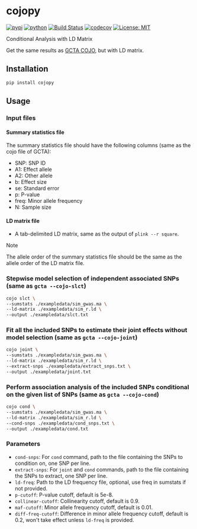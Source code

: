 # cojopy


[![pypi](https://img.shields.io/pypi/v/cojopy.svg)](https://pypi.org/project/cojopy/)
[![python](https://img.shields.io/pypi/pyversions/cojopy.svg)](https://pypi.org/project/cojopy/)
[![Build Status](https://github.com/Jianhua-Wang/cojopy/actions/workflows/dev.yml/badge.svg)](https://github.com/Jianhua-Wang/cojopy/actions/workflows/dev.yml)
[![codecov](https://codecov.io/gh/Jianhua-Wang/cojopy/branch/main/graphs/badge.svg)](https://codecov.io/github/Jianhua-Wang/cojopy)
[![License: MIT](https://img.shields.io/badge/License-MIT-yellow.svg)](https://opensource.org/licenses/MIT)



Conditional Analysis with LD Matrix

Get the same results as [GCTA COJO](https://yanglab.westlake.edu.cn/software/gcta/#COJO), but with LD matrix.

## Installation

```bash
pip install cojopy
```

## Usage

### Input files
#### Summary statistics file

The summary statistics file should have the following columns (same as the cojo file of GCTA):

- SNP: SNP ID
- A1: Effect allele
- A2: Other allele
- b: Effect size
- se: Standard error
- p: P-value
- freq: Minor allele frequency
- N: Sample size


#### LD matrix file
- A tab-delimited LD matrix, same as the output of `plink --r square`.
> [!Note]
> The allele order of the summary statistics file should be the same as the allele order of the LD matrix file.


### Stepwise model selection of independent associated SNPs (same as `gcta --cojo-slct`)

```bash
cojo slct \
--sumstats ./exampledata/sim_gwas.ma \
--ld-matrix ./exampledata/sim_r.ld \
--output ./exampledata/slct.txt
```

### Fit all the included SNPs to estimate their joint effects without model selection (same as `gcta --cojo-joint`)

```bash
cojo joint \
--sumstats ./exampledata/sim_gwas.ma \
--ld-matrix ./exampledata/sim_r.ld \
--extract-snps ./exampledata/extract_snps.txt \
--output ./exampledata/joint.txt
```

### Perform association analysis of the included SNPs conditional on the given list of SNPs (same as `gcta --cojo-cond`)

```bash
cojo cond \
--sumstats ./exampledata/sim_gwas.ma \
--ld-matrix ./exampledata/sim_r.ld \
--cond-snps ./exampledata/cond_snps.txt \
--output ./exampledata/cond.txt
```

### Parameters

- `cond-snps`: For `cond` command, path to the file containing the SNPs to condition on, one SNP per line.
- `extract-snps`: For `joint` and `cond` commands, path to the file containing the SNPs to extract, one SNP per line.
- `ld-freq`: Path to the LD frequency file, optional, use freq in sumstats if not provided.
- `p-cutoff`: P-value cutoff, default is 5e-8.
- `collinear-cutoff`: Collinearity cutoff, default is 0.9.
- `maf-cutoff`: Minor allele frequency cutoff, default is 0.01.
- `diff-freq-cutoff`: Difference in minor allele frequency cutoff, default is 0.2, won't take effect unless `ld-freq` is provided.
